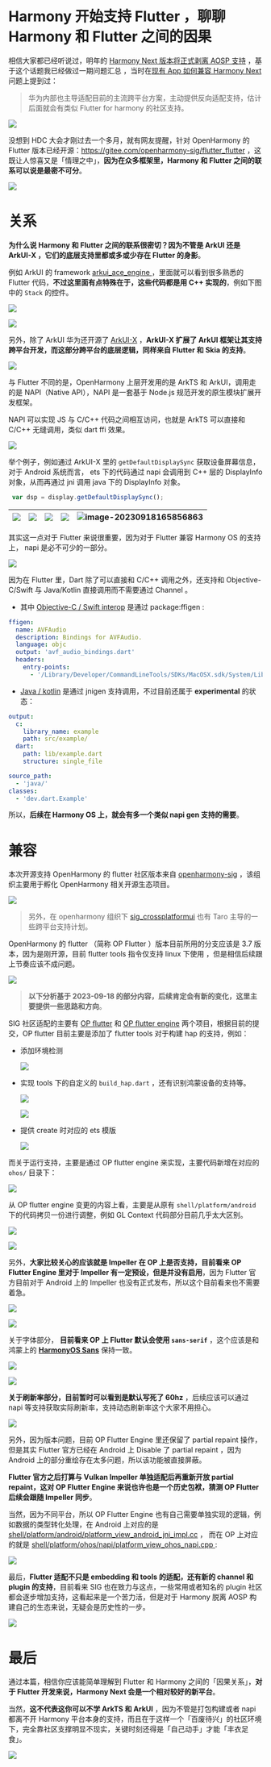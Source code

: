 # Harmony 开始支持 Flutter ，聊聊 Harmony 和 Flutter 之间的因果

相信大家都已经听说过，明年的 [Harmony Next 版本将正式剥离 AOSP 支持](https://juejin.cn/post/7264237761158643773) ，基于这个话题我已经做过一期问题汇总 ，当时在[现有 App 如何兼容 Harmony Next ](https://juejin.cn/post/7266703104112607284#heading-5)问题上提到过：

> 华为内部也主导适配目前的主流跨平台方案，主动提供反向适配支持，估计后面就会有类似 Flutter for harmony 的社区支持。

![](http://img.cdn.guoshuyu.cn/20230918_HF/image1.png)

没想到 HDC 大会才刚过去一个多月，就有网友提醒，针对 OpenHarmony 的 Flutter 版本已经开源：https://gitee.com/openharmony-sig/flutter_flutter ，这既让人惊喜又是「情理之中」，**因为在众多框架里，Harmony 和 Flutter 之间的联系可以说是最密不可分**。

![](http://img.cdn.guoshuyu.cn/20230918_HF/image2.png)

# 关系

**为什么说 Harmony 和 Flutter 之间的联系很密切？因为不管是 ArkUI 还是 ArkUI-X ，它们的底层支持里都或多或少存在 Flutter 的身影**。

例如 ArkUI 的 framework  [arkui_ace_engine ](https://gitee.com/openharmony/arkui_ace_engine)，里面就可以看到很多熟悉的 Flutter 代码，**不过这里面有点特殊在于，这些代码都是用 C++ 实现的**，例如下图中的 `Stack` 的控件。

![](http://img.cdn.guoshuyu.cn/20230918_HF/image3.png)

![](http://img.cdn.guoshuyu.cn/20230918_HF/image4.png)

另外，除了 ArkUI 华为还开源了  [ArkUI-X](https://gitee.com/arkui-x) ，**ArkUI-X 扩展了 ArkUI 框架让其支持跨平台开发，而这部分跨平台的底层逻辑，同样来自 Flutter 和 Skia 的支持**。

![](http://img.cdn.guoshuyu.cn/20230918_HF/image5.png)

与 Flutter 不同的是，OpenHarmony 上层开发用的是 ArkTS 和 ArkUI，调用走的是 NAPI（Native API），NAPI 是一套基于 Node.js 规范开发的原生模块扩展开发框架。

NAPI 可以实现 JS 与 C/C++ 代码之间相互访问，也就是 ArkTS 可以直接和  C/C++  无缝调用，类似 dart ffi 效果。

![](http://img.cdn.guoshuyu.cn/20230918_HF/image6.png)

举个例子，例如通过 ArkUI-X 里的 `getDefaultDisplaySync` 获取设备屏幕信息， 对于 Android 系统而言， ets 下的代码通过 napi 会调用到 C++ 层的 DisplayInfo 对象，从而再通过 jni 调用 java 下的 DisplayInfo 对象。

```ts
 var dsp = display.getDefaultDisplaySync();
```

| ![](http://img.cdn.guoshuyu.cn/20230918_HF/image7.png) | ![](http://img.cdn.guoshuyu.cn/20230918_HF/image8.png) | ![](http://img.cdn.guoshuyu.cn/20230918_HF/image9.png) | ![](http://img.cdn.guoshuyu.cn/20230918_HF/image10.png) | ![image-20230918165856863](http://img.cdn.guoshuyu.cn/20230918_HF/image11.png) |
| ------------------------------------------------------ | ------------------------------------------------------ | ------------------------------------------------------ | ------------------------------------------------------- | ------------------------------------------------------------ |

其实这一点对于 Flutter 来说很重要，因为对于 Flutter 兼容 Harmony OS 的支持上， napi 是必不可少的一部分。

![](http://img.cdn.guoshuyu.cn/20230918_HF/image12.png)

因为在 Flutter 里，Dart 除了可以直接和 C/C++ 调用之外，还支持和 Objective-C/Swift 与 Java/Kotlin 直接调用而不需要通过 Channel 。

- 其中 [Objective-C / Swift interop](https://dart.dev/guides/libraries/objective-c-interop) 是通过 package:ffigen :

```yaml
ffigen:
  name: AVFAudio
  description: Bindings for AVFAudio.
  language: objc
  output: 'avf_audio_bindings.dart'
  headers:
    entry-points:
      - '/Library/Developer/CommandLineTools/SDKs/MacOSX.sdk/System/Library/Frameworks/AVFAudio.framework/Headers/AVAudioPlayer.h'
```

- [Java / kotlin](https://dart.dev/guides/libraries/java-interop) 是通过 jnigen 支持调用，不过目前还属于 **experimental** 的状态：

```yaml
output:
  c:
    library_name: example
    path: src/example/
  dart:
    path: lib/example.dart
    structure: single_file

source_path:
  - 'java/'
classes:
  - 'dev.dart.Example'
```

所以，**后续在 Harmony OS 上，就会有多一个类似 napi gen 支持的需要**。

# 兼容

本次开源支持 OpenHarmony 的 flutter 社区版本来自 [openharmony-sig]( https://gitee.com/openharmony-sig/) ，该组织主要用于孵化 OpenHarmony 相关开源生态项目。

![](http://img.cdn.guoshuyu.cn/20230918_HF/image13.png)

> 另外，在 openharmony 组织下 [sig_crossplatformui](https://gitee.com/openharmony/community/blob/master/sig/sig_crossplatformui/sig_crossplatformui_cn.md) 也有 Taro 主导的一些跨平台支持计划。

OpenHarmony 的 flutter （简称 OP Flutter ）版本目前所用的分支应该是 3.7 版本，因为是刚开源，目前 flutter tools 指令仅支持 linux 下使用 ，但是相信后续跟上节奏应该不成问题。

![](http://img.cdn.guoshuyu.cn/20230918_HF/image14.png)

> **以下分析基于 2023-09-18 的部分内容，后续肯定会有新的变化，这里主要提供一些思路和方向**。

SIG 社区适配的主要有 [OP flutter](https://gitee.com/openharmony-sig/flutter_flutter) 和 [OP flutter engine](https://gitee.com/openharmony-sig/flutter_engine) 两个项目，根据目前的提交，OP flutter 目前主要是添加了 flutter tools 对于构建 hap 的支持，例如：

- 添加环境检测

  ![](http://img.cdn.guoshuyu.cn/20230918_HF/image15.png)

  

- 实现 tools 下的自定义的 `build_hap.dart` ，还有识别鸿蒙设备的支持等。

  ![](http://img.cdn.guoshuyu.cn/20230918_HF/image16.png)

  ![](http://img.cdn.guoshuyu.cn/20230918_HF/image17.png)

- 提供 create 时对应的 ets 模版

  ![](http://img.cdn.guoshuyu.cn/20230918_HF/image18.png)

而关于运行支持，主要是通过 OP flutter engine 来实现，主要代码新增在对应的 `ohos/` 目录下：

![](http://img.cdn.guoshuyu.cn/20230918_HF/image19.png)

从  OP flutter engine 变更的内容上看，主要是从原有 `shell/platform/android` 下的代码拷贝一份进行调整，例如 GL Context 代码部分目前几乎太大区别。

![](http://img.cdn.guoshuyu.cn/20230918_HF/image20.png)

![](http://img.cdn.guoshuyu.cn/20230918_HF/image21.png)

另外，**大家比较关心的应该就是 Impeller 在 OP 上是否支持，目前看来 OP Flutter Engine 里对于 Impeller 有一定预设，但是并没有启用**，因为 Flutter 官方目前对于 Android 上的 Impeller 也没有正式发布，所以这个目前看来也不需要着急。

![](http://img.cdn.guoshuyu.cn/20230918_HF/image22.png)

![](http://img.cdn.guoshuyu.cn/20230918_HF/image23.png)

关于字体部分， **目前看来 OP 上 Flutter 默认会使用  `sans-serif`**  ，这个应该是和 鸿蒙上的 [**HarmonyOS Sans**](https://developer.harmonyos.com/cn/docs/design/des-guides/font-0000001157868583) 保持一致。 

![](http://img.cdn.guoshuyu.cn/20230918_HF/image24.png)

![](http://img.cdn.guoshuyu.cn/20230918_HF/image25.png)

**关于刷新率部分，目前暂时可以看到是默认写死了 60hz** ，后续应该可以通过 napi 等支持获取实际刷新率，支持动态刷新率这个大家不用担心。

![](http://img.cdn.guoshuyu.cn/20230918_HF/image26.png)

另外，因为版本问题，目前 OP Flutter Engine 里还保留了  partial repaint  操作，但是其实 Flutter 官方已经在 Android 上 Disable  了 partial repaint  ，因为 Android 上的部分重绘存在太多问题，所以该功能被直接屏蔽。

**Flutter 官方之后打算与 Vulkan Impeller 单独适配后再重新开放  partial repaint，这对 OP Flutter Engine 来说也许也是一个历史包袱，猜测 OP Flutter 后续会跟随 Impeller 同步**。

当然，因为不同平台，所以 OP Flutter  Engine 也有自己需要单独实现的逻辑，例如数据的类型转化处理，在 Android 上对应的是 [shell/platform/android/platform_view_android_jni_impl.cc](https://github.com/flutter/engine/blob/1603fa1bb41271366dceedaaf0663715576e18f2/fml/platform/android/jni_util.cc) ， 而在 OP 上对应的就是 [shell/platform/ohos/napi/platform_view_ohos_napi.cpp ](https://gitee.com/openharmony-sig/flutter_engine/blob/e5ff895ce905afd8f9f85f105f41da6c6d9ef8a5/fml/platform/ohos/napi_util.cc) :

![](http://img.cdn.guoshuyu.cn/20230918_HF/image27.png)

最后，**Flutter 适配不只是 embedding 和 tools 的适配，还有新的 channel 和 plugin 的支持**，目前看来 SIG 也在致力与这点，一些常用或者知名的 plugin  社区都会逐步增加支持，这看起来是一个苦力活，但是对于 Harmony 脱离 AOSP 构建自己的生态来说，无疑会是历史性的一步。

![](http://img.cdn.guoshuyu.cn/20230918_HF/image28.png)

# 最后

通过本篇，相信你应该能简单理解到 Flutter 和 Harmony 之间的「因果关系」，**对于 Flutter 开发来说，Harmony Next 会是一个相对较好的新平台**。

当然，**这不代表这你可以不学 ArkTS 和 ArkUI** ，因为不管是打包构建或者 napi 都离不开 Harmony 平台本身的支持，而且在于这样一个「百废待兴」的社区环境下，完全靠社区支撑明显不现实，关键时刻还得是「自己动手」才能「丰衣足食」。

![](https://img.cdn.guoshuyu.cn/WechatIMG1818.jpg)